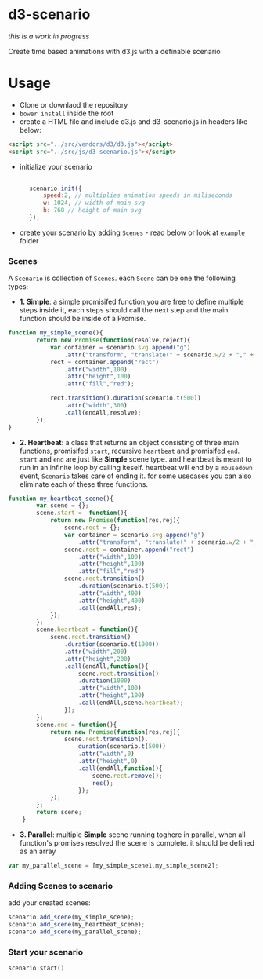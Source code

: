 # d3-scenario

*this is a work in progress*

Create time based animations with d3.js with a definable scenario 

# Usage

- Clone or downlaod the repository
- `bower install` inside the root
- create a HTML file and include d3.js and d3-scenario.js in headers like below:
```html
<script src="../src/vendors/d3/d3.js"></script>
<script src="../src/js/d3-scenario.js"></script>
```
- initialize your scenario
```javascript
     
      scenario.init({
          speed:2, // multiplies animation speeds in miliseconds 
          w: 1024, // width of main svg
          h: 768 // height of main svg
      });
```
- create your scenario by adding `Scenes` - read below or look at [`example`](https://github.com/sariina/d3-scenario/tree/master/example) folder 

### Scenes

A `Scenario` is collection of `Scenes`. each `Scene` can be one the following types:

- **1. Simple**: a simple promisifed function,you are free to define multiple steps inside it, each steps should call the next step and the main function should be inside of a Promise.

```javascript
function my_simple_scene(){
        return new Promise(function(resolve,reject){
            var container = scenario.svg.append("g")
                .attr("transform", "translate(" + scenario.w/2 + "," + scenario.h/2 + ")");
            rect = container.append("rect")
                .attr("width",100)
                .attr("height",100)
                .attr("fill","red");

            rect.transition().duration(scenario.t(500))
                .attr("width",300)
                .call(endAll,resolve);
        });
}
```
- **2. Heartbeat**: a class that returns an object consisting of three main functions, promisifed `start`, recursive `heartbeat` and promisifed `end`. `start` and `end` are just like **Simple** scene type. and heartbeat is meant to run in an infinite loop by calling iteself. heartbeat will end by a `mousedown` event, `Scenario` takes care of ending it.
for some usecases you can also eliminate each of these three functions.

```javascript
function my_heartbeat_scene(){
        var scene = {};
        scene.start =  function(){
            return new Promise(function(res,rej){
                scene.rect = {};
                var container = scenario.svg.append("g")
                    .attr("transform", "translate(" + scenario.w/2 + "," + scenario.h/2 + ")");
                scene.rect = container.append("rect")
                    .attr("width",100)
                    .attr("height",100)
                    .attr("fill","red")
                scene.rect.transition()
                    .duration(scenario.t(500))
                    .attr("width",400)
                    .attr("height",400)
                    .call(endAll,res);
            });
        };
        scene.heartbeat = function(){
            scene.rect.transition()
                .duration(scenario.t(1000))
                .attr("width",200)
                .attr("height",200)
                .call(endAll,function(){
                    scene.rect.transition()
                    .duration(1000)
                    .attr("width",100)
                    .attr("height",100)
                    .call(endAll,scene.heartbeat);
                });
        };
        scene.end = function(){
            return new Promise(function(res,rej){
                scene.rect.transition().
                    duration(scenario.t(500))
                    .attr("width",0)
                    .attr("height",0)
                    .call(endAll,function(){
                        scene.rect.remove();
                        res();
                    });
            });
        };
        return scene;
    }
```
- **3. Parallel**: multiple **Simple** scene running toghere in parallel, when all function's promises resolved the scene is complete. it should be defined as an array

```javascript
var my_parallel_scene = [my_simple_scene1,my_simple_scene2];
```

### Adding Scenes to scenario

add your created scenes:

```javascript
scenario.add_scene(my_simple_scene);
scenario.add_scene(my_heartbeat_scene);
scenario.add_scene(my_parallel_scene);
```
### Start your scenario
`scenario.start()`
